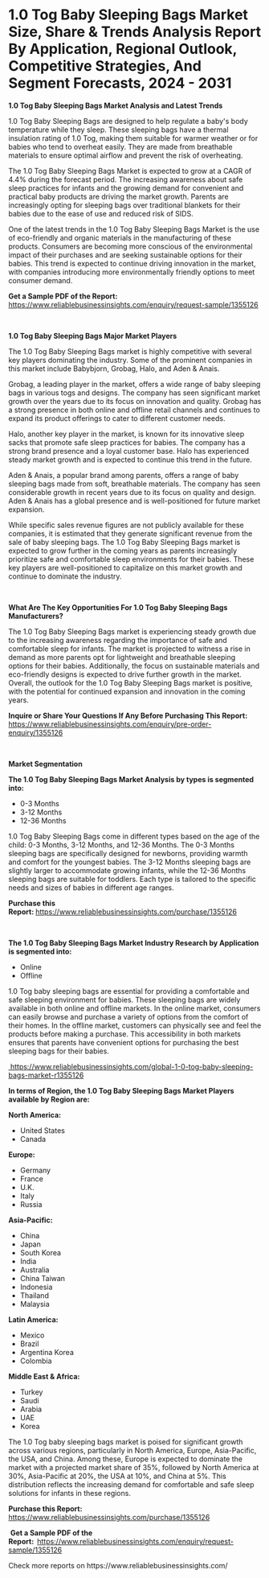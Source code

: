<p><h1>1.0 Tog Baby Sleeping Bags Market Size, Share & Trends Analysis Report By Application, Regional Outlook, Competitive Strategies, And Segment Forecasts, 2024 - 2031</h1></p><p><strong>1.0 Tog Baby Sleeping Bags Market Analysis and Latest Trends</strong></p>
<p><p>1.0 Tog Baby Sleeping Bags are designed to help regulate a baby's body temperature while they sleep. These sleeping bags have a thermal insulation rating of 1.0 Tog, making them suitable for warmer weather or for babies who tend to overheat easily. They are made from breathable materials to ensure optimal airflow and prevent the risk of overheating.</p><p>The 1.0 Tog Baby Sleeping Bags Market is expected to grow at a CAGR of 4.4% during the forecast period. The increasing awareness about safe sleep practices for infants and the growing demand for convenient and practical baby products are driving the market growth. Parents are increasingly opting for sleeping bags over traditional blankets for their babies due to the ease of use and reduced risk of SIDS.</p><p>One of the latest trends in the 1.0 Tog Baby Sleeping Bags Market is the use of eco-friendly and organic materials in the manufacturing of these products. Consumers are becoming more conscious of the environmental impact of their purchases and are seeking sustainable options for their babies. This trend is expected to continue driving innovation in the market, with companies introducing more environmentally friendly options to meet consumer demand.</p></p>
<p><strong>Get a Sample PDF of the Report:&nbsp;</strong> <a href="https://www.reliablebusinessinsights.com/enquiry/request-sample/1355126">https://www.reliablebusinessinsights.com/enquiry/request-sample/1355126</a></p>
<p>&nbsp;</p>
<p><strong>1.0 Tog Baby Sleeping Bags Major Market Players</strong></p>
<p><p>The 1.0 Tog Baby Sleeping Bags market is highly competitive with several key players dominating the industry. Some of the prominent companies in this market include Babybjorn, Grobag, Halo, and Aden & Anais.</p><p>Grobag, a leading player in the market, offers a wide range of baby sleeping bags in various togs and designs. The company has seen significant market growth over the years due to its focus on innovation and quality. Grobag has a strong presence in both online and offline retail channels and continues to expand its product offerings to cater to different customer needs.</p><p>Halo, another key player in the market, is known for its innovative sleep sacks that promote safe sleep practices for babies. The company has a strong brand presence and a loyal customer base. Halo has experienced steady market growth and is expected to continue this trend in the future.</p><p>Aden & Anais, a popular brand among parents, offers a range of baby sleeping bags made from soft, breathable materials. The company has seen considerable growth in recent years due to its focus on quality and design. Aden & Anais has a global presence and is well-positioned for future market expansion.</p><p>While specific sales revenue figures are not publicly available for these companies, it is estimated that they generate significant revenue from the sale of baby sleeping bags. The 1.0 Tog Baby Sleeping Bags market is expected to grow further in the coming years as parents increasingly prioritize safe and comfortable sleep environments for their babies. These key players are well-positioned to capitalize on this market growth and continue to dominate the industry.</p></p>
<p>&nbsp;</p>
<p><strong>What Are The Key Opportunities For 1.0 Tog Baby Sleeping Bags Manufacturers?</strong></p>
<p><p>The 1.0 Tog Baby Sleeping Bags market is experiencing steady growth due to the increasing awareness regarding the importance of safe and comfortable sleep for infants. The market is projected to witness a rise in demand as more parents opt for lightweight and breathable sleeping options for their babies. Additionally, the focus on sustainable materials and eco-friendly designs is expected to drive further growth in the market. Overall, the outlook for the 1.0 Tog Baby Sleeping Bags market is positive, with the potential for continued expansion and innovation in the coming years.</p></p>
<p><strong>Inquire or Share Your Questions If Any Before Purchasing This Report:</strong> <a href="https://www.reliablebusinessinsights.com/enquiry/pre-order-enquiry/1355126">https://www.reliablebusinessinsights.com/enquiry/pre-order-enquiry/1355126</a></p>
<p>&nbsp;</p>
<p><strong>Market Segmentation</strong></p>
<p><strong>The 1.0 Tog Baby Sleeping Bags Market Analysis by types is segmented into:</strong></p>
<p><ul><li>0-3 Months</li><li>3-12 Months</li><li>12-36 Months</li></ul></p>
<p><p>1.0 Tog Baby Sleeping Bags come in different types based on the age of the child: 0-3 Months, 3-12 Months, and 12-36 Months. The 0-3 Months sleeping bags are specifically designed for newborns, providing warmth and comfort for the youngest babies. The 3-12 Months sleeping bags are slightly larger to accommodate growing infants, while the 12-36 Months sleeping bags are suitable for toddlers. Each type is tailored to the specific needs and sizes of babies in different age ranges.</p></p>
<p><strong>Purchase this Report:&nbsp;</strong><a href="https://www.reliablebusinessinsights.com/purchase/1355126">https://www.reliablebusinessinsights.com/purchase/1355126</a></p>
<p>&nbsp;</p>
<p><strong>The 1.0 Tog Baby Sleeping Bags Market Industry Research by Application is segmented into:</strong></p>
<p><ul><li>Online</li><li>Offline</li></ul></p>
<p><p>1.0 Tog baby sleeping bags are essential for providing a comfortable and safe sleeping environment for babies. These sleeping bags are widely available in both online and offline markets. In the online market, consumers can easily browse and purchase a variety of options from the comfort of their homes. In the offline market, customers can physically see and feel the products before making a purchase. This accessibility in both markets ensures that parents have convenient options for purchasing the best sleeping bags for their babies.</p></p>
<p><a href="https://www.reliablebusinessinsights.com/global-1-0-tog-baby-sleeping-bags-market-r1355126">&nbsp;https://www.reliablebusinessinsights.com/global-1-0-tog-baby-sleeping-bags-market-r1355126</a></p>
<p><strong>In terms of Region, the 1.0 Tog Baby Sleeping Bags Market Players available by Region are:</strong></p>
<p>
    <p> <strong> North America: </strong>
        <ul>
            <li>United States</li>
            <li>Canada</li>
        </ul>
        </p> 
    <p> <strong> Europe: </strong>
        <ul>
            <li>Germany</li>
            <li>France</li>
            <li>U.K.</li>
            <li>Italy</li>
            <li>Russia</li>
        </ul>
        </p> 
    <p> <strong> Asia-Pacific: </strong>
        <ul>
            <li>China</li>
            <li>Japan</li>
            <li>South Korea</li>
            <li>India</li>
            <li>Australia</li>
            <li>China Taiwan</li>
            <li>Indonesia</li>
            <li>Thailand</li>
            <li>Malaysia</li>
        </ul>
        </p> 
    <p> <strong> Latin America: </strong>
        <ul>
            <li>Mexico</li>
            <li>Brazil</li>
            <li>Argentina Korea</li>
            <li>Colombia</li>
        </ul>
        </p> 
    <p> <strong> Middle East & Africa: </strong>
        <ul>
            <li>Turkey</li>
            <li>Saudi</li>
            <li>Arabia</li>
            <li>UAE</li>
            <li>Korea</li>
        </ul>
    </p>
    </p>
<p><p>The 1.0 Tog baby sleeping bags market is poised for significant growth across various regions, particularly in North America, Europe, Asia-Pacific, the USA, and China. Among these, Europe is expected to dominate the market with a projected market share of 35%, followed by North America at 30%, Asia-Pacific at 20%, the USA at 10%, and China at 5%. This distribution reflects the increasing demand for comfortable and safe sleep solutions for infants in these regions.</p></p>
<p><strong>Purchase this Report: </strong><a href="https://www.reliablebusinessinsights.com/purchase/1355126">https://www.reliablebusinessinsights.com/purchase/1355126</a></p>
<p>&nbsp;<strong>Get a Sample PDF of the Report:&nbsp;&nbsp;</strong><a href="https://www.reliablebusinessinsights.com/enquiry/request-sample/1355126">https://www.reliablebusinessinsights.com/enquiry/request-sample/1355126</a></p>
<p><strong></strong></p>
<p>Check more reports on https://www.reliablebusinessinsights.com/</p>